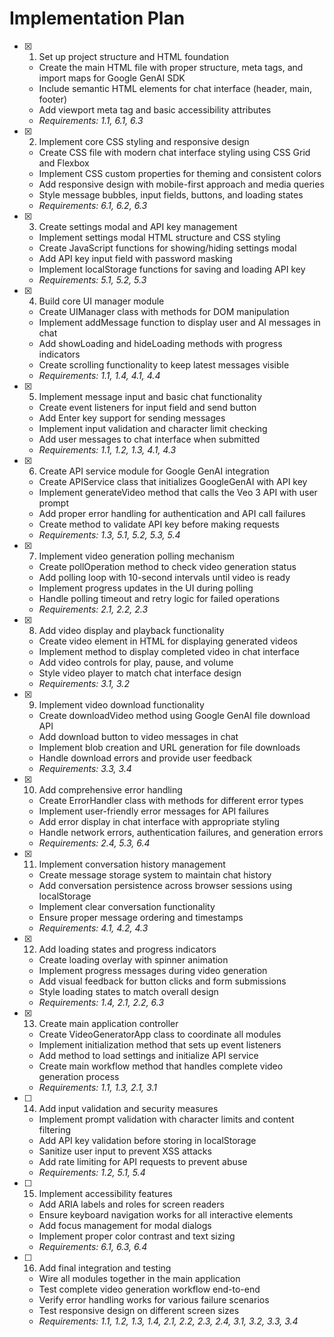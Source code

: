 # Implementation Plan

- [x] 1. Set up project structure and HTML foundation
  - Create the main HTML file with proper structure, meta tags, and import maps for Google GenAI SDK
  - Include semantic HTML elements for chat interface (header, main, footer)
  - Add viewport meta tag and basic accessibility attributes
  - _Requirements: 1.1, 6.1, 6.3_

- [x] 2. Implement core CSS styling and responsive design
  - Create CSS file with modern chat interface styling using CSS Grid and Flexbox
  - Implement CSS custom properties for theming and consistent colors
  - Add responsive design with mobile-first approach and media queries
  - Style message bubbles, input fields, buttons, and loading states
  - _Requirements: 6.1, 6.2, 6.3_

- [x] 3. Create settings modal and API key management
  - Implement settings modal HTML structure and CSS styling
  - Create JavaScript functions for showing/hiding settings modal
  - Add API key input field with password masking
  - Implement localStorage functions for saving and loading API key
  - _Requirements: 5.1, 5.2, 5.3_

- [x] 4. Build core UI manager module
  - Create UIManager class with methods for DOM manipulation
  - Implement addMessage function to display user and AI messages in chat
  - Add showLoading and hideLoading methods with progress indicators
  - Create scrolling functionality to keep latest messages visible
  - _Requirements: 1.1, 1.4, 4.1, 4.4_

- [x] 5. Implement message input and basic chat functionality
  - Create event listeners for input field and send button
  - Add Enter key support for sending messages
  - Implement input validation and character limit checking
  - Add user messages to chat interface when submitted
  - _Requirements: 1.1, 1.2, 1.3, 4.1, 4.3_

- [x] 6. Create API service module for Google GenAI integration
  - Create APIService class that initializes GoogleGenAI with API key
  - Implement generateVideo method that calls the Veo 3 API with user prompt
  - Add proper error handling for authentication and API call failures
  - Create method to validate API key before making requests
  - _Requirements: 1.3, 5.1, 5.2, 5.3, 5.4_

- [x] 7. Implement video generation polling mechanism
  - Create pollOperation method to check video generation status
  - Add polling loop with 10-second intervals until video is ready
  - Implement progress updates in the UI during polling
  - Handle polling timeout and retry logic for failed operations
  - _Requirements: 2.1, 2.2, 2.3_

- [x] 8. Add video display and playback functionality
  - Create video element in HTML for displaying generated videos
  - Implement method to display completed video in chat interface
  - Add video controls for play, pause, and volume
  - Style video player to match chat interface design
  - _Requirements: 3.1, 3.2_

- [x] 9. Implement video download functionality
  - Create downloadVideo method using Google GenAI file download API
  - Add download button to video messages in chat
  - Implement blob creation and URL generation for file downloads
  - Handle download errors and provide user feedback
  - _Requirements: 3.3, 3.4_

- [x] 10. Add comprehensive error handling
  - Create ErrorHandler class with methods for different error types
  - Implement user-friendly error messages for API failures
  - Add error display in chat interface with appropriate styling
  - Handle network errors, authentication failures, and generation errors
  - _Requirements: 2.4, 5.3, 6.4_

- [x] 11. Implement conversation history management
  - Create message storage system to maintain chat history
  - Add conversation persistence across browser sessions using localStorage
  - Implement clear conversation functionality
  - Ensure proper message ordering and timestamps
  - _Requirements: 4.1, 4.2, 4.3_

- [x] 12. Add loading states and progress indicators
  - Create loading overlay with spinner animation
  - Implement progress messages during video generation
  - Add visual feedback for button clicks and form submissions
  - Style loading states to match overall design
  - _Requirements: 1.4, 2.1, 2.2, 6.3_

- [x] 13. Create main application controller
  - Create VideoGeneratorApp class to coordinate all modules
  - Implement initialization method that sets up event listeners
  - Add method to load settings and initialize API service
  - Create main workflow method that handles complete video generation process
  - _Requirements: 1.1, 1.3, 2.1, 3.1_

- [ ] 14. Add input validation and security measures
  - Implement prompt validation with character limits and content filtering
  - Add API key validation before storing in localStorage
  - Sanitize user input to prevent XSS attacks
  - Add rate limiting for API requests to prevent abuse
  - _Requirements: 1.2, 5.1, 5.4_

- [ ] 15. Implement accessibility features
  - Add ARIA labels and roles for screen readers
  - Ensure keyboard navigation works for all interactive elements
  - Add focus management for modal dialogs
  - Implement proper color contrast and text sizing
  - _Requirements: 6.1, 6.3, 6.4_

- [ ] 16. Add final integration and testing
  - Wire all modules together in the main application
  - Test complete video generation workflow end-to-end
  - Verify error handling works for various failure scenarios
  - Test responsive design on different screen sizes
  - _Requirements: 1.1, 1.2, 1.3, 1.4, 2.1, 2.2, 2.3, 2.4, 3.1, 3.2, 3.3, 3.4_